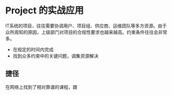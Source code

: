 # Project 的实战应用



IT系统的项目，往往需要协调用户、项目组、供应商、运维团队等多方资源。由于众所周知的原因，上级部门对项目的合规性要求也越来越高。约束条件往往会非常多。

- 在规定的时间内完成
- 找到众多约束中的关键问题，调集资源解决

## 捷径

在网络上找到了相对靠谱的课程，跟